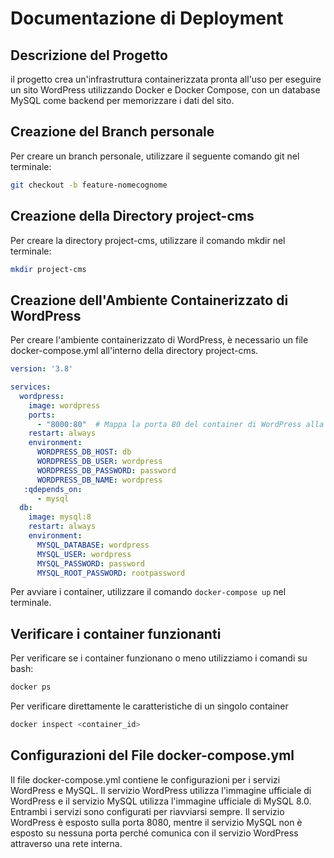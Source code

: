 # Documentazione di Deployment

## Descrizione del Progetto

il progetto crea un'infrastruttura containerizzata pronta all'uso per eseguire un sito WordPress utilizzando Docker e Docker Compose, con un database MySQL come backend per memorizzare i dati del sito. 

## Creazione del Branch personale

Per creare un branch personale, utilizzare il seguente comando git nel terminale:

```bash
git checkout -b feature-nomecognome
```

## Creazione della Directory project-cms

Per creare la directory project-cms, utilizzare il comando mkdir nel terminale:

```bash
mkdir project-cms
```

## Creazione dell'Ambiente Containerizzato di WordPress

Per creare l'ambiente containerizzato di WordPress, è necessario un file docker-compose.yml all'interno della directory
project-cms.

```yaml
version: '3.8'

services:
  wordpress:
    image: wordpress
    ports:
      - "8000:80"  # Mappa la porta 80 del container di WordPress alla porta 8000 del host
    restart: always
    environment:
      WORDPRESS_DB_HOST: db
      WORDPRESS_DB_USER: wordpress
      WORDPRESS_DB_PASSWORD: password
      WORDPRESS_DB_NAME: wordpress
   :qdepends_on:
      - mysql 
  db:
    image: mysql:8
    restart: always
    environment:
      MYSQL_DATABASE: wordpress
      MYSQL_USER: wordpress
      MYSQL_PASSWORD: password
      MYSQL_ROOT_PASSWORD: rootpassword
```

Per avviare i container, utilizzare il comando `docker-compose up` nel terminale.  

## Verificare i container funzionanti

Per verificare se i container funzionano o meno utilizziamo i comandi su bash:

```bash
docker ps
```

Per verificare direttamente le caratteristiche di un singolo container

```bash
docker inspect <container_id>
```

## Configurazioni del File docker-compose.yml
Il file docker-compose.yml contiene le configurazioni per i servizi WordPress e MySQL. Il servizio WordPress utilizza l'immagine ufficiale di WordPress e il servizio MySQL utilizza l'immagine ufficiale di MySQL 8.0. Entrambi i servizi sono configurati per riavviarsi sempre. Il servizio WordPress è esposto sulla porta 8080, mentre il servizio MySQL non è esposto su nessuna porta perché comunica con il servizio WordPress attraverso una rete interna.